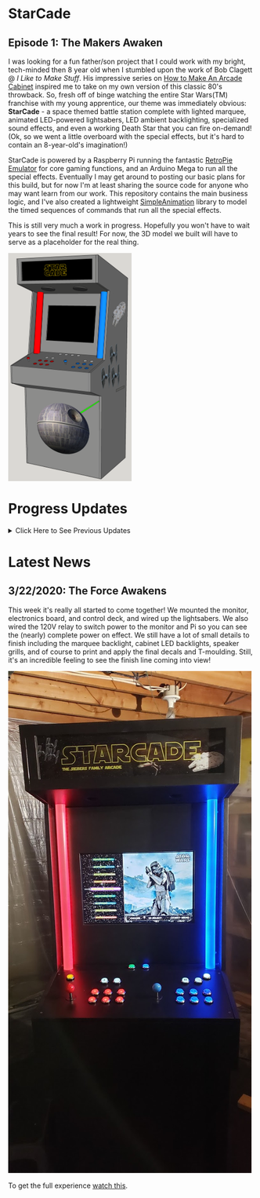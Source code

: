 # StarCade

## Episode 1: The Makers Awaken

I was looking for a fun father/son project that I could work with my bright, tech-minded then 8 year old when I stumbled upon the work of Bob Clagett @ _I Like to Make Stuff_.  His impressive series on [How to Make An Arcade Cabinet](https://www.iliketomakestuff.com/how-to-make-an-arcade-cabinet-part-1/) inspired me to take on my own version of this classic 80's throwback.  So, fresh off of binge watching the entire Star Wars(TM) franchise with my young apprentice, our theme was immediately obvious: **StarCade** - a space themed battle station complete with lighted marquee, animated LED-powered lightsabers, LED ambient backlighting, specialized sound effects, and even a working Death Star that you can fire on-demand!  (Ok, so we went a little overboard with the special effects, but it's hard to contain an 8-year-old's imagination!)

StarCade is powered by a Raspberry Pi running the fantastic [RetroPie Emulator](https://retropie.org.uk/) for core gaming functions, and an Arduino Mega to run all the special effects.  Eventually I may get around to posting our basic plans for this build, but for now I'm at least sharing the source code for anyone who may want learn from our work.  This repository contains the main business logic, and I've also created a lightweight [SimpleAnimation](https://github.com/sgsiebers/SimpleAnimation) library to model the timed sequences of commands that run all the special effects.

This is still very much a work in progress.  Hopefully you won't have to wait years to see the final result!  For now, the 3D model we built will have to serve as a placeholder for the real thing.

<img src="StarcadeModel.png" width=50% height=50% align="middle">

# Progress Updates

<details>
    <summary>Click Here to See Previous Updates</summary>

## 6/12/2018: Lightsaber Prototype
These fun accents are made from [NeoPixel strips](https://www.amazon.com/ALITOVE-Individually-Addressable-Flexible-Waterproof/dp/B00VQ0D2TY) threaded trough a frosted acrylic tube and animated using my [SimpleAnimation](https://github.com/sgsiebers/SimpleAnimation) library.  Sound effects are coordinated by the Arduino triggering pins on an [Adafruit Mini Sound Board](https://www.amazon.com/Adafruit-Audio-Mini-Sound-Board/dp/B01GQFVV2I).  I also wired up a simple passive audio mixer so the Raspberry Pi and Sound Fx board could both drive the same speaker output.  Here's a great [example](https://www.instructables.com/id/Altoids-Tin-18-Stereo-Mixer/) of how you can make one yourself, although mine is much more crude.  I simply hacked the ends off some old Aux cables, soldered the resistors, taped it up, and stuffed it into a random plastic container.

It's pretty cool to see them in action, but for the complete experience with sound [watch this!](https://youtu.be/m8hfb_nRrew)

<img src="misc/Lightsabers.gif">


## 11/1/2018: Electronic Design
Ok, if I'm really going to pull off all the crazy special effects that my apprentice has envisioned, I needed a more detailed plan for how it's all going to fit together.  Here's a high-level wiring diagram for all the electronics I'm going to need:

<img src="misc/WiringDiagram.png" width=100% height=100%>


## 11/29/2018: Coding Special Effects
My young apprentice has been busy helping me code a fairly complex LED animation sequence that will play when you "fire the Death Star" from an auxiliary button.  Check out our [bench test video!](https://youtu.be/5v-LOUCcdTg).  Also, here's a quick shot playing with the RetroPie emulator:
<img src="misc/OwenTesting.jpg">

## 1/4/2019: Arcade Controls Prototype
We prototyped the control deck this week, wiring up the game buttons and joystick to an [I-PAC2](https://www.ultimarc.com/control-interfaces/i-pacs/i-pac2/) USB button encoder.  My daughter has decided she wants to join in the fun, so here's a shot of her taking the controls for a test drive:

<img src="misc/VioletTestingControls.jpg">

## 12/1/2019: Cabinet Construction Begins
We've been on quite a long hiatus, distracted by kids, travel, and a new puppy, but as the weather turns cold again, we are finally finding the time to refocus on StarCade.  Next up, the cabinet.  Here are several pics as the design takes shape.

<img src="misc/CabinetSidePanel.jpg" width=50% height=50%>
<img src="misc/CabinetWkids.jpg" width=50% height=50%>
<img src="misc/CabinetTakingShape.jpg" width=50% height=50%>
<img src="misc/CabinetAlmostDone.jpg" width=50% height=50%>

## 1/11/2020: Test Fitting Components
We've spent the last few weeks installing componentry in the cabinet and getting it ready for a test run.  We mounted the acrylic tubes for the lightsabers, drilled out holes for the control deck, and mounted the screen, control board, and speakers.  We are finally to the point where you can kind of play  it (using an old USB control pad for now).

<img src="misc/ControlBoardMounted.jpg" width=50% height=50%>
<img src="misc/ControlDeck.jpg" width=50% height=50%>
<img src="misc/CabinetWSpeakers.jpg" width=50% height=50%>
<img src="misc/CabinetWSpeakers.jpg" width=50% height=50%>
<img src="misc/KidsPlaying.jpg" width=50% height=50%>


## 1/25/2020: Marquee Design
With the cabinet construction wrapping up, it's time to get going on the marquee.  Although I'm not the most talented with an image editor, I was able to use GIMP to cobble together a fairly basic design that doesn't look half bad.  We had this printed on the back of an acryllic plastic sheet and it slides right into place in the top of the cabinet.

<img src="misc/StarcadeMarquee.png" width=75% height=75%>

We also created a backlight for the marquee by chopping up a cheap [strip of white LED lights](https://www.amazon.com/Ustellar-Dimmable-Daylight-Lighting-Non-Waterproof/dp/B075RYSHQQ), attaching them to a thin piece of scrap plywood, and soldering it all together in parallel.  The backlight is controlled via relays wired into the Arduino so we can switch it on and off as needed.  

<img src="misc/MarqueeBacklight.jpg" width=50% height=50%>
<img src="misc/MarqueeBacklightWiring.jpg" width=50% height=50%>

Upon testing, the only problem is that the backlight is way too bright relative to the light transmittance of the marquee printing, so it washes out the design when lit up (even when dimmed to the minimum setting).  I'm still trying to figure out what we'll do about this.  Perhaps we'll only light up the marquee during special animation sequences, or I'm considering spraying a light coating of paint on the back of the marquee to make it more opaque.

## 2/15/2020: Safety First
As you might have noticed in our wiring diagram, we are using the Arduino to switch relays feeding power to the LCD monitor which means having 120V power exposed on the control board.  To ensure the interior of the cabinet remains safe against accidental touches, my apprentice used Tinkercad to design a simple enclousure that we will mount over the top of the relays with small cutouts for the wiring to pass in and out.  A few hours of 3D printing later, and Viola, the exact size and shape we need. 

<img src="misc/RelayCover.jpg" width=50% height=50%>
<img src="misc/OwenRelayCover.jpg" width=50% height=50%>



## 2/22/2020: Paint it Black
After a few quick coats of paint this weekend, suddenly our little project is starting to look like the real deal!  I bought a relatively affordable [HVLP Paint Spray Gun](https://www.amazon.com/HomeRight-C800971-Painter-Painting-Projects/dp/B071X9FZ7R) online and hung plastic from the celing in my basement to create a makeshift paint studio, then set to work.  I was suprised how well the sprayer handled both primer and latex paint (Sherwin Williams) with no thinning necessary.  My young apprentice even strapped on a mask to lay down a few layers of his own.  We'll let this cure for a couple of weeks to get a nice strong finish before moving on to futher finish work.

<img src="misc/CabinetWPrimer.jpg" width=50% height=50%>
<img src="misc/OwenScottSprayGun.jpg" width=50% height=50%>
<img src="misc/OwenSprayGun.jpg" width=50% height=50%>
<img src="misc/CabinetWPaint.jpg" width=50% height=50%>
<img src="misc/CabinetPaintedUpright.jpg" width=50% height=50%>


## 3/14/2020: Wires, Wires and More Wires

With the cabinet all painted we are ready to begin installing the main components.  First up: wiring the control deck.  I had a decent start from the prototype we made a while back, but that was only a single-player version, and because we chose to use LED lighted buttons it was nearly twice the work.  80 wire crimps later, and we are in business.  Below, my young apprentice helps me test everything out.  

Something I really agonized over is what type of auxiliary buttons we need to naviagte the system.  I ended up settling on only two.  One of them (yellow) is used to escape from the emulator back into the main Emulation Station launcher shell.  The other (white) is used to trigger the I-PAC2 "shift" function which makes all other buttons output secondary keycodes that can be used for system control rather than gameplay.

<img src="misc/ButtonWiring.jpg" width=50% height=50%>
<img src="misc/ButtonsTopView.jpg" width=50% height=50%>
<img src="misc/TestingControls.jpg" width=50% height=50%>

</details>

# Latest News

## 3/22/2020: The Force Awakens

This week it's really all started to come together!  We mounted the monitor, electronics board, and control deck, and wired up the lightsabers.  We also wired the 120V relay to switch power to the monitor and Pi so you can see the (nearly) complete power on effect.  We still have a lot of small details to finish including the marquee backlight, cabinet LED backlights, speaker grills, and of course to print and apply the final decals and T-moulding.  Still, it's an incredible feeling to see the finish line coming into view!

<img src="misc/CabinetWLightsabers.jpg">

To get the full experience [watch this](https://youtu.be/ezYyY2bDof8).


